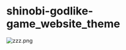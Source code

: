 # shinobi-godlike-game_website_theme
<img src="/Shinobi-Developer/shinobi-godlike-game_website_theme/blob/main/src/images/zzz.png?raw=true" alt="zzz.png">
